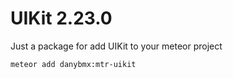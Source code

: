 # UIKit 2.23.0

Just a package for add UIKit to your meteor project

    meteor add danybmx:mtr-uikit